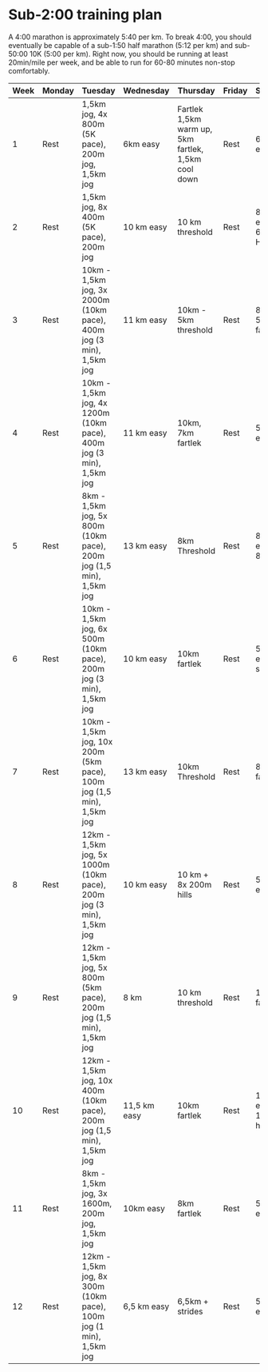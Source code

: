 
# Sub-2:00 training plan
 
A 4:00 marathon is approximately 5:40 per km. To break 4:00, you should eventually be capable of a sub-1:50 half marathon (5:12 per km) and sub-50:00 10K (5:00 per km). Right now, you should be running at least 20min/mile per week, and be able to run for 60-80 minutes non-stop comfortably.

| Week | Monday | Tuesday | Wednesday | Thursday | Friday | Saturday | Sunday |
|--|--|--|--|--|--|--|--|
| 1 | Rest | 1,5km jog, 4x 800m (5K pace), 200m jog, 1,5km jog | 6km easy | Fartlek 1,5km warm up, 5km fartlek, 1,5km cool down| Rest | 6km easy | 10km easy |
| 2 | Rest | 1,5km jog, 8x 400m (5K pace), 200m jog | 10 km easy | 10 km threshold| Rest | 8km easy + 6x 200m Hills | 15km |
| 3 | Rest | 10km - 1,5km jog, 3x 2000m (10km pace), 400m jog (3 min), 1,5km jog | 11 km easy | 10km - 5km threshold  | Rest | 8km, 5km fartlek | 16km |
| 4 | Rest | 10km - 1,5km jog, 4x 1200m (10km pace), 400m jog (3 min), 1,5km jog | 11 km easy | 10km, 7km fartlek | Rest | 5km easy | 10km Race |
| 5 | Rest | 8km - 1,5km jog, 5x 800m (10km pace), 200m jog (1,5 min), 1,5km jog | 13 km easy | 8km Threshold | Rest | 8km easy + 8x 200m| 19km |
| 6 | Rest | 10km - 1,5km jog, 6x 500m (10km pace), 200m jog (3 min), 1,5km jog | 10 km easy | 10km fartlek | Rest | 5km easy + strides | 16km |
| 7 | Rest | 10km - 1,5km jog, 10x 200m (5km pace), 100m jog (1,5 min), 1,5km jog | 13 km easy | 10km Threshold | Rest | 8km fartlek | 21km |
| 8 | Rest | 12km - 1,5km jog, 5x 1000m (10km pace), 200m jog (3 min), 1,5km jog | 10 km easy | 10 km + 8x 200m hills | Rest | 5km easy | 21km |
| 9 | Rest | 12km - 1,5km jog, 5x 800m (5km pace), 200m jog (1,5 min), 1,5km jog | 8 km | 10 km threshold | Rest | 10km fartlek | 22,5km |
| 10 | Rest | 12km - 1,5km jog, 10x 400m (10km pace), 200m jog (1,5 min), 1,5km jog | 11,5 km easy | 10km fartlek | Rest | 10km easy + 10x 200 hills | 24km |
| 11 | Rest | 8km - 1,5km jog, 3x 1600m, 200m jog, 1,5km jog | 10km easy| 8km fartlek | Rest | 5km easy | 10k race |
| 12 | Rest | 12km - 1,5km jog, 8x 300m (10km pace), 100m jog (1 min), 1,5km jog | 6,5 km easy | 6,5km + strides | Rest | 5km easy | 21km race |